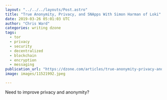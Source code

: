 ```yaml
---
layout: "../../../layouts/Post.astro"
title: "True Anonymity, Privacy, and SNApps With Simon Harman of Loki"
date: 2019-03-26 05:01:03 UTC
author: "Chris Ward"
categories: writing dzone
tags:
  - tor
  - privacy
  - security
  - decentralized
  - blockchain
  - encryption
  - messaging
publication_url: "https://dzone.com/articles/true-anonymity-privacy-and-snapps-with-simon-harma"
image: images/11521992.jpeg

---
```

Need to improve privacy and anonymity?


